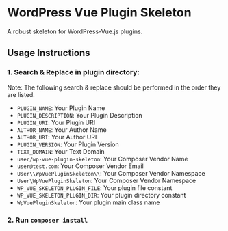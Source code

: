 # WordPress Vue Plugin Skeleton
A robust skeleton for WordPress-Vue.js plugins.

## Usage Instructions

### 1. Search & Replace in plugin directory:
Note: The following search & replace should be performed in the order they are listed.
  - `PLUGIN_NAME`: Your Plugin Name
  - `PLUGIN_DESCRIPTION`: Your Plugin Description
  - `PLUGIN_URI`: Your Plugin URI
  - `AUTHOR_NAME`: Your Author Name
  - `AUTHOR_URI`: Your Author URI
  - `PLUGIN_VERSION`: Your Plugin Version
  - `TEXT_DOMAIN`: Your Text Domain
  - `user/wp-vue-plugin-skeleton`: Your Composer Vendor Name
  - `user@test.com`: Your Composer Vendor Email
  - `User\\WpVuePluginSkeleton\\`: Your Composer Vendor Namespace
  - `User\WpVuePluginSkeleton`: Your Composer Vendor Namespace
  - `WP_VUE_SKELETON_PLUGIN_FILE`: Your plugin file constant
  - `WP_VUE_SKELETON_PLUGIN_DIR`: Your plugin directory constant
  - `WpVuePluginSkeleton`: Your plugin main class name

### 2. Run `composer install`

